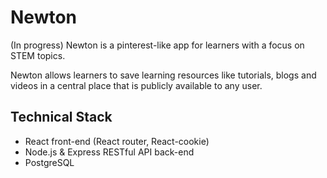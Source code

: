 # Newton
(In progress) Newton is a pinterest-like app for learners with a focus on STEM topics. 

Newton allows learners to save learning resources like tutorials, blogs and videos in a central place that is publicly available to any user. 

## Technical Stack
- React front-end (React router, React-cookie)
- Node.js & Express RESTful API back-end
- PostgreSQL
